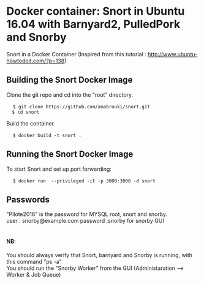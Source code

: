 # Docker container: Snort in Ubuntu 16.04 with Barnyard2, PulledPork and Snorby
Snort in a Docker Container
(Inspired from this tutorial :
http://www.ubuntu-howtodoit.com/?p=138)

<h2>Building the Snort Docker Image</h2>

Clone the git repo and cd into the "root" directory.

<pre>
  <code>$ git clone https://github.com/amabrouki/snort.git
  $ cd snort</code>
</pre>

Build the container

<pre>
  <code>$ docker build -t snort .</code>
</pre>

<h2>Running the Snort Docker Image</h2>
 To start Snort and set up port forwarding:
<pre>
  <code>$ docker run  --privileged -it -p 3000:3000 -d snort</code>
</pre>

<h2>Passwords</h2>
<div>"Pilote2016" is the password for MYSQL root, snort and snorby. </div>
<div>  user : snorby@example.com  password :snorby    for snorby GUI </div>

<br>

<h4>NB:</h4>
 <div> You should always verify that Snort, barnyard and Snorby is running, with this command "ps -a" </div>
<div> You should run the "Snorby Worker" from the GUI (Administaration --> Worker & Job Queue) </div>

